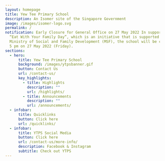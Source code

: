 ```yaml
---
layout: homepage
title: Yew Tee Primary School
description: An Isomer site of the Singapore Government
image: /images/isomer-logo.svg
permalink: /
notification: Early Closure for General Office on 27 May 2022 In support of the
  “Eat With Your Family Day”, which is an initiative that is supported by the
  Ministry of Social and Family Development (MSF), the school will be closing at
  5 pm on 27 May 2022 (Friday).
sections:
  - hero:
      title: Yew Tee Primary School
      background: /images/ytpsbanner.gif
      button: Contact Us
      url: /contact-us/
      key_highlights:
        - title: Highlights
          description: ""
          url: /highlights/
        - title: Announcements
          description: ""
          url: /announcements/
  - infobar:
      title: Quicklinks
      button: Click here
      url: /quicklinks/
  - infobar:
      title: YTPS Social Media
      button: Click here
      url: /contact-us/more-info/
      description: Facebook & Instagram
      subtitle: Check out YTPS
---
```

